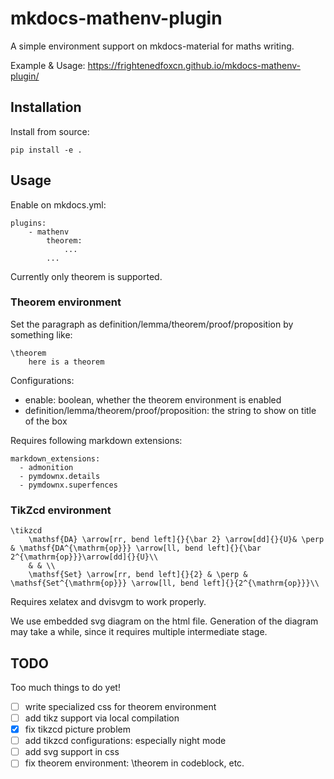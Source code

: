 # mkdocs-mathenv-plugin

A simple environment support on mkdocs-material for maths writing.

Example & Usage: https://frightenedfoxcn.github.io/mkdocs-mathenv-plugin/

## Installation

Install from source:

```
pip install -e .
```

## Usage

Enable on mkdocs.yml:

```
plugins:
    - mathenv
        theorem:
            ...
        ...
```

Currently only theorem is supported.

### Theorem environment

Set the paragraph as definition/lemma/theorem/proof/proposition by something like:

```
\theorem
    here is a theorem
```

Configurations:

- enable: boolean, whether the theorem environment is enabled
- definition/lemma/theorem/proof/proposition: the string to show on title of the box

Requires following markdown extensions:

```
markdown_extensions:
  - admonition
  - pymdownx.details
  - pymdownx.superfences
```

### TikZcd environment

```
\tikzcd
    \mathsf{DA} \arrow[rr, bend left]{}{\bar 2} \arrow[dd]{}{U}& \perp & \mathsf{DA^{\mathrm{op}}} \arrow[ll, bend left]{}{\bar 2^{\mathrm{op}}}\arrow[dd]{}{U}\\
    & & \\
    \mathsf{Set} \arrow[rr, bend left]{}{2} & \perp & \mathsf{Set^{\mathrm{op}}} \arrow[ll, bend left]{}{2^{\mathrm{op}}}\\
```

Requires xelatex and dvisvgm to work properly.

We use embedded svg diagram on the html file. Generation of the diagram may take a while, since it requires multiple intermediate stage.

## TODO

Too much things to do yet!

- [ ] write specialized css for theorem environment
- [ ] add tikz support via local compilation
- [x] fix tikzcd picture problem
- [ ] add tikzcd configurations: especially night mode
- [ ] add svg support in css
- [ ] fix theorem environment: \theorem in codeblock, etc.